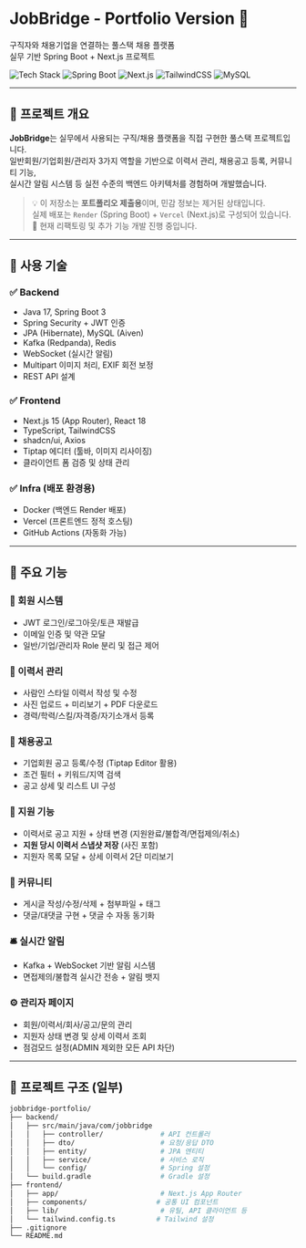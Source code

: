 # JobBridge - Portfolio Version 🧳

구직자와 채용기업을 연결하는 풀스택 채용 플랫폼  
실무 기반 Spring Boot + Next.js 프로젝트

![Tech Stack](https://img.shields.io/badge/Java-17-blue?style=flat-square&logo=openjdk)
![Spring Boot](https://img.shields.io/badge/Spring%20Boot-3-green?style=flat-square&logo=springboot)
![Next.js](https://img.shields.io/badge/Next.js-15-black?style=flat-square&logo=next.js)
![TailwindCSS](https://img.shields.io/badge/TailwindCSS-3-blue?style=flat-square&logo=tailwindcss)
![MySQL](https://img.shields.io/badge/MySQL-Aiven-orange?style=flat-square&logo=mysql)

---

## 📌 프로젝트 개요

**JobBridge**는 실무에서 사용되는 구직/채용 플랫폼을 직접 구현한 풀스택 프로젝트입니다.  
일반회원/기업회원/관리자 3가지 역할을 기반으로 이력서 관리, 채용공고 등록, 커뮤니티 기능,  
실시간 알림 시스템 등 실전 수준의 백엔드 아키텍처를 경험하며 개발했습니다.

> 💡 이 저장소는 **포트폴리오 제출용**이며, 민감 정보는 제거된 상태입니다.  
> 실제 배포는 `Render` (Spring Boot) + `Vercel` (Next.js)로 구성되어 있습니다.
> 🚧 현재 리팩토링 및 추가 기능 개발 진행 중입니다.

---

## 🔧 사용 기술

### ✅ Backend
- Java 17, Spring Boot 3
- Spring Security + JWT 인증
- JPA (Hibernate), MySQL (Aiven)
- Kafka (Redpanda), Redis
- WebSocket (실시간 알림)
- Multipart 이미지 처리, EXIF 회전 보정
- REST API 설계

### ✅ Frontend
- Next.js 15 (App Router), React 18
- TypeScript, TailwindCSS
- shadcn/ui, Axios
- Tiptap 에디터 (툴바, 이미지 리사이징)
- 클라이언트 폼 검증 및 상태 관리

### ✅ Infra (배포 환경용)
- Docker (백엔드 Render 배포)
- Vercel (프론트엔드 정적 호스팅)
- GitHub Actions (자동화 가능)

---

## 🎯 주요 기능

### 👤 회원 시스템
- JWT 로그인/로그아웃/토큰 재발급
- 이메일 인증 및 약관 모달
- 일반/기업/관리자 Role 분리 및 접근 제어

### 📄 이력서 관리
- 사람인 스타일 이력서 작성 및 수정
- 사진 업로드 + 미리보기 + PDF 다운로드
- 경력/학력/스킬/자격증/자기소개서 등록

### 📢 채용공고
- 기업회원 공고 등록/수정 (Tiptap Editor 활용)
- 조건 필터 + 키워드/지역 검색
- 공고 상세 및 리스트 UI 구성

### 💼 지원 기능
- 이력서로 공고 지원 + 상태 변경 (지원완료/불합격/면접제의/취소)
- **지원 당시 이력서 스냅샷 저장** (사진 포함)
- 지원자 목록 모달 + 상세 이력서 2단 미리보기

### 💬 커뮤니티
- 게시글 작성/수정/삭제 + 첨부파일 + 태그
- 댓글/대댓글 구현 + 댓글 수 자동 동기화

### 🛎 실시간 알림
- Kafka + WebSocket 기반 알림 시스템
- 면접제의/불합격 실시간 전송 + 알림 뱃지

### ⚙️ 관리자 페이지
- 회원/이력서/회사/공고/문의 관리
- 지원자 상태 변경 및 상세 이력서 조회
- 점검모드 설정(ADMIN 제외한 모든 API 차단)

---

## 📂 프로젝트 구조 (일부)

```bash
jobbridge-portfolio/
├── backend/
│   ├── src/main/java/com/jobbridge
│   │   ├── controller/              # API 컨트롤러
│   │   ├── dto/                     # 요청/응답 DTO
│   │   ├── entity/                  # JPA 엔티티
│   │   ├── service/                 # 서비스 로직
│   │   └── config/                  # Spring 설정
│   └── build.gradle                 # Gradle 설정
├── frontend/
│   ├── app/                         # Next.js App Router
│   ├── components/                 # 공통 UI 컴포넌트
│   ├── lib/                         # 유틸, API 클라이언트 등
│   └── tailwind.config.ts          # Tailwind 설정
├── .gitignore
└── README.md


